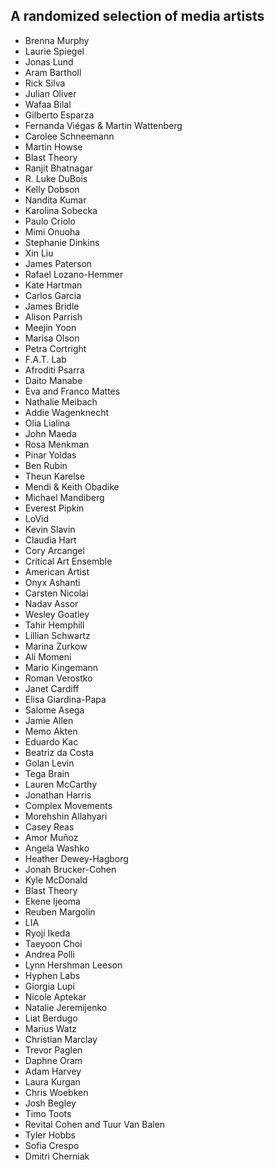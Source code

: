 ## A randomized selection of media artists
- Brenna Murphy
- Laurie Spiegel
- Jonas Lund
- Aram Bartholl
- Rick Silva
- Julian Oliver
- Wafaa Bilal
- Gilberto Esparza
- Fernanda Viégas & Martin Wattenberg
- Carolee Schneemann
- Martin Howse
- Blast Theory
- Ranjit Bhatnagar
- R. Luke DuBois
- Kelly Dobson
- Nandita Kumar
- Karolina Sobecka
- Paulo Criolo
- Mimi Onuoha
- Stephanie Dinkins
- Xin Liu
- James Paterson
- Rafael Lozano-Hemmer
- Kate Hartman
- Carlos Garcia
- James Bridle
- Alison Parrish
- Meejin Yoon
- Marisa Olson
- Petra Cortright
- F.A.T. Lab
- Afroditi Psarra
- Daito Manabe
- Eva and Franco Mattes
- Nathalie Meibach
- Addie Wagenknecht
- Olia Lialina
- John Maeda
- Rosa Menkman
- Pinar Yoldas
- Ben Rubin
- Theun Karelse
- Mendi & Keith Obadike
- Michael Mandiberg
- Everest Pipkin
- LoVid
- Kevin Slavin
- Claudia Hart
- Cory Arcangel
- Critical Art Ensemble
- American Artist
- Onyx Ashanti
- Carsten Nicolai
- Nadav Assor
- Wesley Goatley
- Tahir Hemphill
- Lillian Schwartz
- Marina Zurkow
- Ali Momeni
- Mario Kingemann
- Roman Verostko
- Janet Cardiff
- Elisa Giardina-Papa
- Salome Asega
- Jamie Allen
- Memo Akten
- Eduardo Kac
- Beatriz da Costa
- Golan Levin
- Tega Brain
- Lauren McCarthy
- Jonathan Harris
- Complex Movements
- Morehshin Allahyari
- Casey Reas
- Amor Muñoz
- Angela Washko
- Heather Dewey-Hagborg
- Jonah Brucker-Cohen
- Kyle McDonald
- Blast Theory
- Ekene Ijeoma
- Reuben Margolin
- LIA
- Ryoji Ikeda
- Taeyoon Choi
- Andrea Polli
- Lynn Hershman Leeson
- Hyphen Labs
- Giorgia Lupi
- Nicole Aptekar
- Natalie Jeremijenko
- Liat Berdugo
- Marius Watz
- Christian Marclay
- Trevor Paglen
- Daphne Oram
- Adam Harvey
- Laura Kurgan
- Chris Woebken
- Josh Begley
- Timo Toots
- Revital Cohen and Tuur Van Balen
- Tyler Hobbs
- Sofia Crespo
- Dmitri Cherniak
